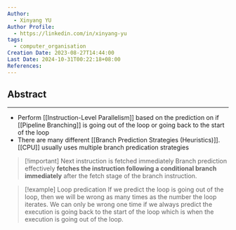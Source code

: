 ```yaml
---
Author:
  - Xinyang YU
Author Profile:
  - https://linkedin.com/in/xinyang-yu
tags:
  - computer_organisation
Creation Date: 2023-08-27T14:44:00
Last Date: 2024-10-31T00:22:18+08:00
References: 
---
```

## Abstract
---
- Perform [[Instruction-Level Parallelism]] based on the prediction on if [[Pipeline Branching]] is going out of the loop or going back to the start of the loop
- There are many different [[Branch Prediction Strategies (Heuristics)]]. [[CPU]] usually uses multiple branch predication strategies 

>[!important] Next instruction is fetched immediately
> Branch prediction effectively **fetches the instruction following a conditional branch immediately** after the fetch stage of the branch instruction.

>[!example] Loop predication
> If we predict the loop is going out of the loop, then we will be wrong as many times as the number the loop iterates. We can only be wrong one time if we always predict the execution is going back to the start of the loop which is when the execution is going out of the loop.